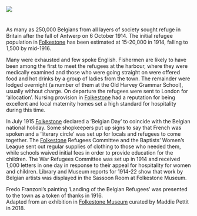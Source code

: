 <html><head></head><body><a href="https://juncture-digital.org"><img src="https://juncture-digital.org/images/ve-button.png"/></a>
<param author="Maddie Pettit" banner="https://stor.artstor.org/stor/f3590125-3b05-42a0-b365-e33a8735353c" layout="vtl" title="Belgian WW1 Refugees" ve-config=""/>
<param center="Q375314" ve-map="" zoom="10"/>
<param eid="Q12892" ve-entity=""/>

#

As many as 250,000 Belgians from all layers of society sought refuge in Britain after the fall of Antwerp on 6 October 1914. The initial refugee population in [Folkestone](/20c/20c-folkestone-ww1) has been estimated at 15-20,000 in 1914, falling to 1,500 by mid-1916.
<param manifest="https://iiif.juncture-digital.org/gh:kent-map/images/20c/arrivalofbelgiansFMuseum.jpg/manifest.json" ve-image-v2/>

Many were exhausted and few spoke English. Fishermen are likely to have been among the first to meet the refugees at the harbour, where they were medically examined and those who were going straight on were offered food and hot drinks by a group of ladies from the town. The remainder were lodged overnight (a number of them at the Old Harvey Grammar School), usually without charge. On departure the refugees were sent to London for ‘allocation’.  Nursing provision in [Folkestone](/20c/20c-folkestone-ww1)  had a reputation for being excellent and local maternity homes set a high standard for hospitality during this time. 
<param manifest="https://iiif.juncture-digital.org/gh:kent-map/images/20c/arrivalofbelgiansFMuseum.jpg/manifest.json" ve-image-v2/>
<param ve-map="Q7738972"/>

In July 1915 [Folkestone](/20c/20c-folkestone-ww1)  declared a ‘Belgian Day’ to coincide with the Belgian national holiday. Some shopkeepers put up signs to say that French was spoken and a ‘literary circle’ was set up for locals and refugees to come together. The [Folkestone](/20c/20c-folkestone-ww1)  Refugees Committee and the Baptists’ Women’s League sent out regular supplies of clothing to those who needed them, while schools waived initial fees in order to provide education for the children. The War Refugees Committee was set up in 1914 and received 1,000 letters in one day in response to their appeal for hospitality for women and children. Library and Museum reports for 1914-22 show that work by Belgian artists was displayed in the Sassoon Room at Folkestone Museum.

Fredo Franzoni’s painting ‘Landing of the Belgian Refugees’ was presented to the town as a token of thanks in 1916.   
Adapted from an exhibition in [Folkestone Museum](https://folkestonemuseum.co.uk/) curated by Maddie Pettit in 2018.   
</body></html>
